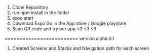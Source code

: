 1. Clone Repository
2. run npm install in the folder 
3. expo start
4. Download Expo Go in the App store / Google playstore 
5. Scan QR code and try our app <3 <3 <3

=========================
version alpha 0.1
1. Created Screens and Stacks and Navigation path for each screen 
